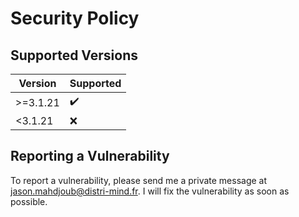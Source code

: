 # Security Policy

## Supported Versions

| Version  | Supported          |
| -------- | ------------------ |
| >=3.1.21 | :heavy_check_mark: |
| <3.1.21  | :x:                |

## Reporting a Vulnerability

To report a vulnerability, please send me a private message at jason.mahdjoub@distri-mind.fr. I will fix the vulnerability as soon as possible.



